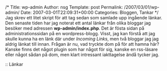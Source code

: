 /*
 Title: wp-admin
 Author: nsg
 Template: post
 Permalink: /2007/03/01/wp-admin/
 Date: 2007-03-01T22:09:31+00:00
 Categories: Bloggen, Tankar
*/
Jag skrev ett litet skript för att tag sedan som samlade upp ingående länkar. Den senaste tiden har jag noterat ett antal länkar från olika bloggar jag besöker med adressen **wp-admin/index.php**. Det är fösta sidan på administrationssidan på en wordpress-blogg. Visst, jag kan förstå att jag skulle kunna ha en länk där under *Incoming Links*, men två bloggar jag jag aldrig länkat till innan. Frågan är nu, vad tryckte dom på för att hamna här? Kanske finns det något plugin som har något för sig, kanske en rss-läsare eller något sådan på dom, men klart intressant iakttagelse ändå tycker jag.

:: Länkar

<small></small>